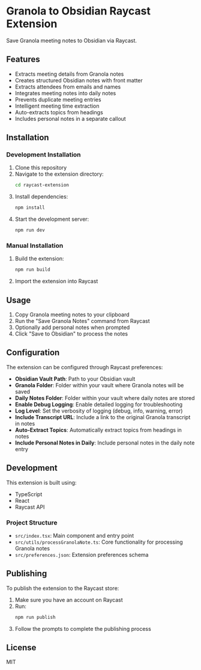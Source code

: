 # Granola to Obsidian Raycast Extension

Save Granola meeting notes to Obsidian via Raycast.

## Features

- Extracts meeting details from Granola notes
- Creates structured Obsidian notes with front matter
- Extracts attendees from emails and names
- Integrates meeting notes into daily notes
- Prevents duplicate meeting entries
- Intelligent meeting time extraction
- Auto-extracts topics from headings
- Includes personal notes in a separate callout

## Installation

### Development Installation

1. Clone this repository
2. Navigate to the extension directory:
   ```bash
   cd raycast-extension
   ```
3. Install dependencies:
   ```bash
   npm install
   ```
4. Start the development server:
   ```bash
   npm run dev
   ```

### Manual Installation

1. Build the extension:
   ```bash
   npm run build
   ```
2. Import the extension into Raycast

## Usage

1. Copy Granola meeting notes to your clipboard
2. Run the "Save Granola Notes" command from Raycast
3. Optionally add personal notes when prompted
4. Click "Save to Obsidian" to process the notes

## Configuration

The extension can be configured through Raycast preferences:

- **Obsidian Vault Path**: Path to your Obsidian vault
- **Granola Folder**: Folder within your vault where Granola notes will be saved
- **Daily Notes Folder**: Folder within your vault where daily notes are stored
- **Enable Debug Logging**: Enable detailed logging for troubleshooting
- **Log Level**: Set the verbosity of logging (debug, info, warning, error)
- **Include Transcript URL**: Include a link to the original Granola transcript in notes
- **Auto-Extract Topics**: Automatically extract topics from headings in notes
- **Include Personal Notes in Daily**: Include personal notes in the daily note entry

## Development

This extension is built using:
- TypeScript
- React
- Raycast API

### Project Structure

- `src/index.tsx`: Main component and entry point
- `src/utils/processGranolaNote.ts`: Core functionality for processing Granola notes
- `src/preferences.json`: Extension preferences schema

## Publishing

To publish the extension to the Raycast store:

1. Make sure you have an account on Raycast
2. Run:
   ```bash
   npm run publish
   ```
3. Follow the prompts to complete the publishing process

## License

MIT
